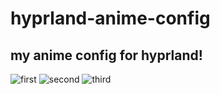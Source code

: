 # hyprland-anime-config
## my anime config for hyprland!

![first](https://github.com/user-attachments/assets/e5c27c1c-2ba6-48fb-ba95-39ce6d72728e)
![second](https://github.com/user-attachments/assets/c5f59fb5-9cca-43ce-aae1-ba6227e342ef)
![third](https://github.com/user-attachments/assets/132561da-94d8-444b-8ccb-69a6802508f1)

